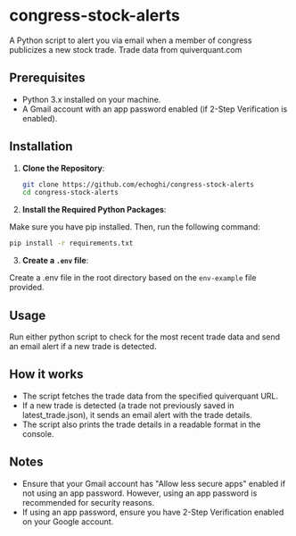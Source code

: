 # congress-stock-alerts

A Python script to alert you via email when a member of congress publicizes a new stock trade. Trade data from quiverquant.com

## Prerequisites

- Python 3.x installed on your machine.
- A Gmail account with an app password enabled (if 2-Step Verification is enabled).

## Installation

1. **Clone the Repository**:

   ```bash
   git clone https://github.com/echoghi/congress-stock-alerts
   cd congress-stock-alerts
   ```

2. **Install the Required Python Packages**:

Make sure you have pip installed. Then, run the following command:

```bash
pip install -r requirements.txt
```

3. **Create a `.env` file**:

Create a .env file in the root directory based on the `env-example` file provided.

## Usage

Run either python script to check for the most recent trade data and send an email alert if a new trade is detected.

## How it works

- The script fetches the trade data from the specified quiverquant URL.
- If a new trade is detected (a trade not previously saved in latest_trade.json), it sends an email alert with the trade details.
- The script also prints the trade details in a readable format in the console.

## Notes

- Ensure that your Gmail account has "Allow less secure apps" enabled if not using an app password. However, using an app password is recommended for security reasons.
- If using an app password, ensure you have 2-Step Verification enabled on your Google account.

